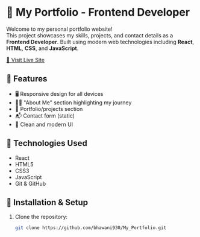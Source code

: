 # 💼 My Portfolio - Frontend Developer

Welcome to my personal portfolio website!  
This project showcases my skills, projects, and contact details as a **Frontend Developer**. Built using modern web technologies including **React**, **HTML**, **CSS**, and **JavaScript**.

[🔗 Visit Live Site](https://bhawani930.github.io/My_Portfolio)

## 📌 Features

- 🖥️ Responsive design for all devices
- 🧑‍💻 "About Me" section highlighting my journey
- 📁 Portfolio/projects section
- 📬 Contact form (static)
- 🌙 Clean and modern UI

## 🚀 Technologies Used

- React
- HTML5
- CSS3
- JavaScript
- Git & GitHub

## 🔧 Installation & Setup

1. Clone the repository:
   ```bash
   git clone https://github.com/bhawani930/My_Portfolio.git
